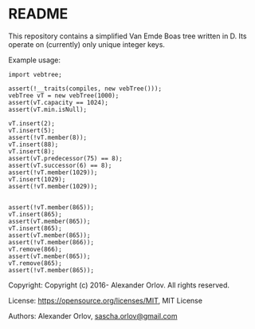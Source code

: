 # README #

This repository contains a simplified Van Emde Boas tree written in D. Its operate on (currently) only unique integer keys. 

Example usage: 

```
import vebtree; 

assert(!__traits(compiles, new vebTree())); 
vebTree vT = new vebTree(1000); 
assert(vT.capacity == 1024); 
assert(vT.min.isNull); 

vT.insert(2); 
vT.insert(5); 
assert(!vT.member(8)); 
vT.insert(88);
vT.insert(8); 
assert(vT.predecessor(75) == 8); 
assert(vT.successor(6) == 8); 
assert(!vT.member(1029)); 
vT.insert(1029); 
assert(!vT.member(1029)); 


assert(!vT.member(865)); 
vT.insert(865); 
assert(vT.member(865)); 
vT.insert(865); 
assert(vT.member(865)); 
assert(!vT.member(866)); 
vT.remove(866); 
assert(vT.member(865)); 
vT.remove(865); 
assert(!vT.member(865));
```

Copyright: Copyright (c) 2016- Alexander Orlov. All rights reserved.

License: https://opensource.org/licenses/MIT, MIT License

Authors: Alexander Orlov, sascha.orlov@gmail.com